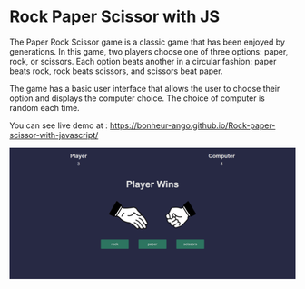 # Rock Paper Scissor with JS
The Paper Rock Scissor game is a classic game that has been enjoyed by generations. In this game, two players choose one of three options: paper, rock, or scissors. Each option beats another in a circular fashion: paper beats rock, rock beats scissors, and scissors beat paper.

The game has a basic user interface that allows the user to choose their option and displays the computer choice. The choice of computer is random each time.

You can see live demo at : https://bonheur-ango.github.io/Rock-paper-scissor-with-javascript/

![demo](./assets/demo.png)
